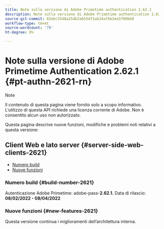 ```yaml
---
title: Note sulla versione di Adobe Primetime authentication 2.62.1
description: Note sulla versione di Adobe Primetime authentication 2.62.1
source-git-commit: 02ebc3548a254b2a6554f1ab34afbb3ea5f09bb8
workflow-type: tm+mt
source-wordcount: '79'
ht-degree: 0%

---
```


# Note sulla versione di Adobe Primetime Authentication 2.62.1 {#pt-authn-2621-rn}

>[!NOTE]
>
>Il contenuto di questa pagina viene fornito solo a scopo informativo. L’utilizzo di questa API richiede una licenza corrente di Adobe. Non è consentito alcun uso non autorizzato.

Questa pagina descrive nuove funzioni, modifiche e problemi noti relativi a questa versione:

## Client Web e lato server {#server-side-web-clients-2621}

* [Numero build](#build-number-2621)
* [Nuove funzioni](#new-features-2621)

### Numero build {#build-number-2621}

Autenticazione Adobe Primetime: adobe-pass-**2.62.1.**
Data di rilascio: **08/02/2022 - 08/04/2022**

### Nuove funzioni {#new-features-2621}

Questa versione continua i miglioramenti dell’architettura interna.
